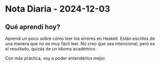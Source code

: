 # Nota Diaria - 2024-12-03

## Qué aprendí hoy?

Aprendí un poco sobre cómo leer los errores en Haskell. Están escritos de una manera que no es muy fácil leer. No creo que sea intencional, pero es el resultado, quizás de un idioma académico.

Con más práctica, voy a poder entenderlos mejor.

